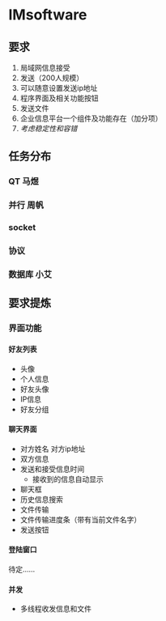 # IMsoftware
## 要求
1. 局域网信息接受
2. 发送（200人规模）
3. 可以随意设置发送ip地址
4. 程序界面及相关功能按钮
5. 发送文件
6. 企业信息平台一个组件及功能存在（加分项）
7. *考虑稳定性和容错*

## 任务分布
### QT 马煜
### 并行 周帆
### socket 
### 协议
### 数据库 小艾

## 要求提炼
### 界面功能
#### 好友列表
- 头像
- 个人信息
- 好友头像
- IP信息
- 好友分组
#### 聊天界面
- 对方姓名 对方ip地址
- 双方信息
- 发送和接受信息时间
    - 接收到的信息自动显示
- 聊天框
- 历史信息搜索
- 文件传输
- 文件传输进度条（带有当前文件名字）
- 发送按钮

#### 登陆窗口
待定……

#### 并发
- 多线程收发信息和文件
